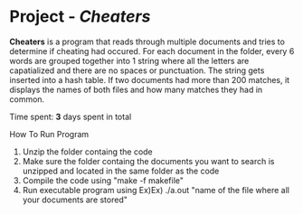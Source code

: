 # Project - *Cheaters*

**Cheaters** is a program that reads through multiple documents and tries to determine if cheating had occured. For each document in the folder, every 6 words are grouped together into 1 string where all the letters are capatialized and there are no spaces or punctuation. The string gets inserted into a hash table. If two documents had more than 200 matches, it displays the names of both files and how many matches they had in common.

Time spent: **3** days spent in total

How To Run Program
1. Unzip the folder containg the code
2. Make sure the folder containg the documents you want to search is unzipped and located in the same    folder as the code
3. Compile the code using "make -f makefile"
4. Run executable program using 
   Ex)Ex) ./a.out "name of the file where all your documents are stored"

